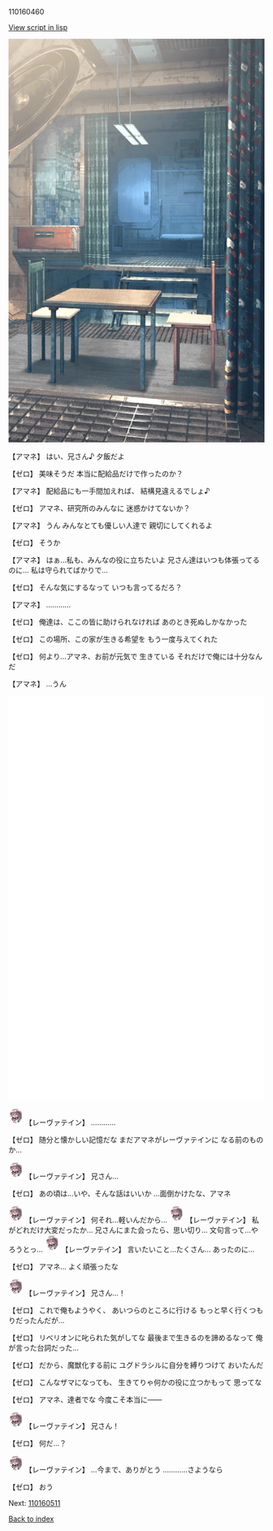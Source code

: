 110160460

[View script in lisp](../scripts/110160460.txt)

![zero_room_morning.png](../images/backgrounds/zero_room_morning.png)

【アマネ】
はい、兄さん♪
夕飯だよ

【ゼロ】
美味そうだ
本当に配給品だけで作ったのか？

【アマネ】
配給品にも一手間加えれば、
結構見違えるでしょ♪

【ゼロ】
アマネ、研究所のみんなに
迷惑かけてないか？

【アマネ】
うん
みんなとても優しい人達で
親切にしてくれるよ

【ゼロ】
そうか

【アマネ】
はぁ…私も、みんなの役に立ちたいよ
兄さん達はいつも体張ってるのに…
私は守られてばかりで…

【ゼロ】
そんな気にするなって
いつも言ってるだろ？

【アマネ】
…………

【ゼロ】
俺達は、ここの皆に助けられなければ
あのとき死ぬしかなかった

【ゼロ】
この場所、この家が生きる希望を
もう一度与えてくれた

【ゼロ】
何より…アマネ、お前が元気で
生きている
それだけで俺には十分なんだ

【アマネ】
…うん

![bg_white.png](../images/backgrounds/bg_white.png)

<img src="../images/units/100221.png" alt="100221.png" height="34"/>
【レーヴァテイン】
…………

【ゼロ】
随分と懐かしい記憶だな
まだアマネがレーヴァテインに
なる前のものか…

<img src="../images/units/100221.png" alt="100221.png" height="34"/>
【レーヴァテイン】
兄さん…

【ゼロ】
あの頃は…いや、そんな話はいいか
…面倒かけたな、アマネ

<img src="../images/units/100221.png" alt="100221.png" height="34"/>
【レーヴァテイン】
何それ…軽いんだから…

<img src="../images/units/100221.png" alt="100221.png" height="34"/>
【レーヴァテイン】
私がどれだけ大変だったか…
兄さんにまた会ったら、思い切り…
文句言って…やろうとっ…

<img src="../images/units/100221.png" alt="100221.png" height="34"/>
【レーヴァテイン】
言いたいこと…たくさん…
あったのに…

【ゼロ】
アマネ…
よく頑張ったな

<img src="../images/units/100221.png" alt="100221.png" height="34"/>
【レーヴァテイン】
兄さん…！

【ゼロ】
これで俺もようやく、
あいつらのところに行ける
もっと早く行くつもりだったんだが…

【ゼロ】
リベリオンに叱られた気がしてな
最後まで生きるのを諦めるなって
俺が言った台詞だった…

【ゼロ】
だから、魔獣化する前に
ユグドラシルに自分を縛りつけて
おいたんだ

【ゼロ】
こんなザマになっても、
生きてりゃ何かの役に立つかもって
思ってな

【ゼロ】
アマネ、達者でな
今度こそ本当に――

<img src="../images/units/100221.png" alt="100221.png" height="34"/>
【レーヴァテイン】
兄さん！

【ゼロ】
何だ…？

<img src="../images/units/100221.png" alt="100221.png" height="34"/>
【レーヴァテイン】
…今まで、ありがとう
…………さようなら

【ゼロ】
おう


Next: [110160511](110160511.md)

[Back to index](index.md)
